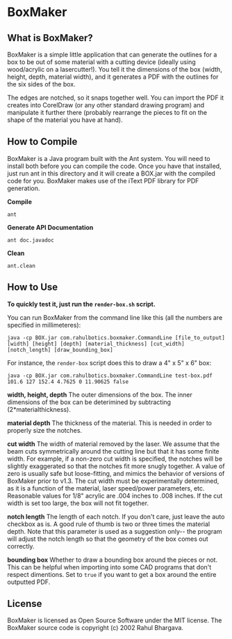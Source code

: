 BoxMaker========What is BoxMaker?-----------------BoxMaker is a simple little application that can generate the outlines for a box to be out of some material with a cutting device (ideally using wood/acrylic on a lasercutter!).  You tell it the dimensions of the box (width, height, depth, material width), and it generates a PDF with the outlines for the six sides of the box.The edges are notched, so it snaps together well.  You can import the PDF it creates into CorelDraw (or any other standard drawing program) and manipulate it further there (probably rearrange the pieces to fit on the shape of the material you have at hand).How to Compile--------------BoxMaker is a Java program built with the Ant system.  You will need to install both before you can compile the code.  Once you have that installed, just run ant in this directory and it will create a BOX.jar with the compiled code for you.  BoxMaker makes use of the iText PDF library for PDF generation.**Compile**```ant```**Generate API Documentation**```ant doc.javadoc```**Clean**```ant.clean```How to Use----------**To quickly test it, just run the `render-box.sh` script.**You can run BoxMaker from the command line like this (all the numbers are specified in millimeteres):```java -cp BOX.jar com.rahulbotics.boxmaker.CommandLine [file_to_output] [width] [height] [depth] [material_thickness] [cut_width] [notch_length] [draw_bounding_box]```For instance, the `render-box` script does this to draw a 4" x 5" x 6" box:```java -cp BOX.jar com.rahulbotics.boxmaker.CommandLine test-box.pdf 101.6 127 152.4 4.7625 0 11.90625 false```**width, height, depth**The outer dimensions of the box. The inner dimensions of the box can be deterimined by subtracting (2*materialthickness).**material depth**The thickness of the material. This is needed in order to properly size the notches.    **cut width**The width of material removed by the laser. We assume that the beam cuts symmetrically around the cutting line but that it has some finite width. For example, if a non-zero cut width is specified, the notches will be slightly exaggerated so that the notches fit more snugly together. A value of zero is usually safe but loose-fitting, and mimics the behavior of versions of BoxMaker prior to v1.3. The cut width must be experimentally determined, as it is a function of the material, laser speed/power parameters, etc. Reasonable values for 1/8" acrylic are .004 inches to .008 inches. If the cut width is set too large, the box will not fit together.**notch length**The length of each notch. If you don't care, just leave the auto checkbox as is.  A good rule of thumb is two or three times the material depth. Note that this parameter is used as a suggestion only-- the program will adjust the notch length so that the geometry of the box comes out correctly.**bounding box**Whether to draw a bounding box around the pieces or not.  This can be helpful when importing into some CAD programs that don't respect dimentions.  Set to `true` if you want to get a box around the entire outputted PDF.License-------BoxMaker is licensed as Open Source Software under the MIT license.  The BoxMaker source code is copyright (c) 2002 Rahul Bhargava.